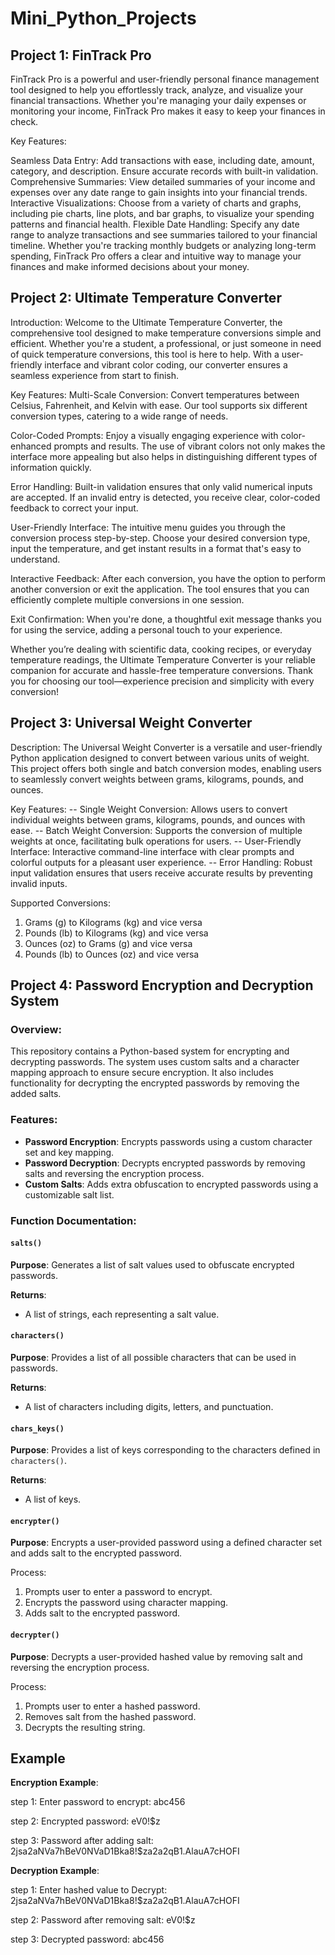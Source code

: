 # Mini_Python_Projects

## Project 1: FinTrack Pro
FinTrack Pro is a powerful and user-friendly personal finance management tool designed to help you effortlessly track, analyze, and visualize your financial transactions. Whether you're managing your daily expenses or monitoring your income, FinTrack Pro makes it easy to keep your finances in check.

Key Features:

Seamless Data Entry: Add transactions with ease, including date, amount, category, and description. Ensure accurate records with built-in validation.
Comprehensive Summaries: View detailed summaries of your income and expenses over any date range to gain insights into your financial trends.
Interactive Visualizations: Choose from a variety of charts and graphs, including pie charts, line plots, and bar graphs, to visualize your spending patterns and financial health.
Flexible Date Handling: Specify any date range to analyze transactions and see summaries tailored to your financial timeline.
Whether you're tracking monthly budgets or analyzing long-term spending, FinTrack Pro offers a clear and intuitive way to manage your finances and make informed decisions about your money.


## Project 2: Ultimate Temperature Converter
Introduction:
Welcome to the Ultimate Temperature Converter, the comprehensive tool designed to make temperature conversions simple and efficient. Whether you're a student, a professional, or just someone in need of quick temperature conversions, this tool is here to help. With a user-friendly interface and vibrant color coding, our converter ensures a seamless experience from start to finish.

Key Features:
Multi-Scale Conversion: Convert temperatures between Celsius, Fahrenheit, and Kelvin with ease. Our tool supports six different conversion types, catering to a wide range of needs.

Color-Coded Prompts: Enjoy a visually engaging experience with color-enhanced prompts and results. The use of vibrant colors not only makes the interface more appealing but also helps in distinguishing different types of information quickly.

Error Handling: Built-in validation ensures that only valid numerical inputs are accepted. If an invalid entry is detected, you receive clear, color-coded feedback to correct your input.

User-Friendly Interface: The intuitive menu guides you through the conversion process step-by-step. Choose your desired conversion type, input the temperature, and get instant results in a format that's easy to understand.

Interactive Feedback: After each conversion, you have the option to perform another conversion or exit the application. The tool ensures that you can efficiently complete multiple conversions in one session.

Exit Confirmation: When you're done, a thoughtful exit message thanks you for using the service, adding a personal touch to your experience.

Whether you’re dealing with scientific data, cooking recipes, or everyday temperature readings, the Ultimate Temperature Converter is your reliable companion for accurate and hassle-free temperature conversions. Thank you for choosing our tool—experience precision and simplicity with every conversion!


 
## Project 3: Universal Weight Converter

Description:
The Universal Weight Converter is a versatile and user-friendly Python application designed to convert between various units of weight. This project offers both single and batch conversion modes, enabling users to seamlessly convert weights between grams, kilograms, pounds, and ounces.

Key Features:
   -- Single Weight Conversion: Allows users to convert individual weights between grams, kilograms, pounds, and ounces with ease.
   -- Batch Weight Conversion: Supports the conversion of multiple weights at once, facilitating bulk operations for users.
   -- User-Friendly Interface: Interactive command-line interface with clear prompts and colorful outputs for a pleasant user experience.
   -- Error Handling: Robust input validation ensures that users receive accurate results by preventing invalid inputs.


Supported Conversions:
1. Grams (g) to Kilograms (kg) and vice versa
2. Pounds (lb) to Kilograms (kg) and vice versa
3. Ounces (oz) to Grams (g) and vice versa
4. Pounds (lb) to Ounces (oz) and vice versa



## Project 4: Password Encryption and Decryption System

### Overview:
This repository contains a Python-based system for encrypting and decrypting passwords. The system uses custom salts and a character mapping approach to ensure secure encryption. It also includes functionality for decrypting the encrypted passwords by removing the added salts.

### Features:
- **Password Encryption**: Encrypts passwords using a custom character set and key mapping.
- **Password Decryption**: Decrypts encrypted passwords by removing salts and reversing the encryption process.
- **Custom Salts**: Adds extra obfuscation to encrypted passwords using a customizable salt list.

### Function Documentation:

#### `salts()`
**Purpose**: Generates a list of salt values used to obfuscate encrypted passwords.

**Returns**: 
- A list of strings, each representing a salt value.

#### `characters()`
**Purpose**: Provides a list of all possible characters that can be used in passwords.

**Returns**: 
- A list of characters including digits, letters, and punctuation.

#### `chars_keys()`
**Purpose**: Provides a list of keys corresponding to the characters defined in `characters()`.

**Returns**: 
- A list of keys.

#### `encrypter()`
**Purpose**: Encrypts a user-provided password using a defined character set and adds salt to the encrypted password.

Process:
1. Prompts user to enter a password to encrypt.
2. Encrypts the password using character mapping.
3. Adds salt to the encrypted password.

#### `decrypter()`
**Purpose**: Decrypts a user-provided hashed value by removing salt and reversing the encryption process.

Process:

1. Prompts user to enter a hashed password.
2. Removes salt from the hashed password.
3. Decrypts the resulting string.

## Example

**Encryption Example**:
 
 step 1: Enter password to encrypt: abc456
 
 step 2: Encrypted password: eV0!$z
 
 step 3: Password after adding salt: 2jsa2aNVa7hBeV0NVaD1Bka8!$za2a2qB1.AlauA7cHOFI


**Decryption Example**:

step 1: Enter hashed value to Decrypt: 2jsa2aNVa7hBeV0NVaD1Bka8!$za2a2qB1.AlauA7cHOFI

step 2: Password after removing salt: eV0!$z

step 3: Decrypted password: abc456
